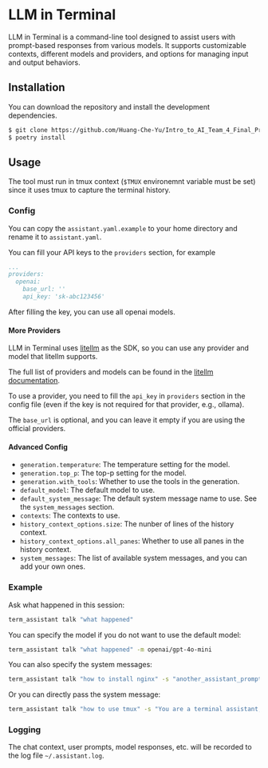 # LLM in Terminal

LLM in Terminal is a command-line tool designed to assist users with prompt-based responses from various models. It supports customizable contexts, different models and providers, and options for managing input and output behaviors.

## Installation

You can download the repository and install the development dependencies.

```bash
$ git clone https://github.com/Huang-Che-Yu/Intro_to_AI_Team_4_Final_Project.git
$ poetry install
```

## Usage

The tool must run in tmux context (`$TMUX` environemnt variable must be set) since it uses tmux to capture the terminal history.

### Config

You can copy the `assistant.yaml.example` to your home directory and rename it to `assistant.yaml`.

You can fill your API keys to the `providers` section, for example

```yaml
...
providers:
  openai:
    base_url: ''
    api_key: 'sk-abc123456'
```

After filling the key, you can use all openai models.

#### More Providers

LLM in Terminal uses [litellm](https://github.com/BerriAI/litellm) as the SDK, so you can use any provider and model that litellm supports.

The full list of providers and models can be found in the [litellm documentation](https://docs.litellm.ai/docs/providers).

To use a provider, you need to fill the `api_key` in `providers` section in the config file (even if the key is not required for that provider, e.g., ollama).

The `base_url` is optional, and you can leave it empty if you are using the official providers.

#### Advanced Config

- `generation.temperature`: The temperature setting for the model.
- `generation.top_p`: The top-p setting for the model.
- `generation.with_tools`: Whether to use the tools in the generation.
- `default_model`: The default model to use.
- `default_system_message`: The default system message name to use. See the `system_messages` section.
- `contexts`: The contexts to use.
- `history_context_options.size`: The nunber of lines of the history context.
- `history_context_options.all_panes`: Whether to use all panes in the history context.
- `system_messages`: The list of available system messages, and you can add your own ones.

### Example

Ask what happened in this session:

```bash
term_assistant talk "what happened"
```

You can specify the model if you do not want to use the default model:

```bash
term_assistant talk "what happened" -m openai/gpt-4o-mini
```

You can also specify the system messages:

```bash
term_assistant talk "how to install nginx" -s "another_assistant_prompt"
```

Or you can directly pass the system message:

```bash
term_assistant talk "how to use tmux" -s "You are a terminal assistant, and you must not answer the questions unrelated to terminal."
```

### Logging

The chat context, user prompts, model responses, etc. will be recorded to the log file `~/.assistant.log`.
